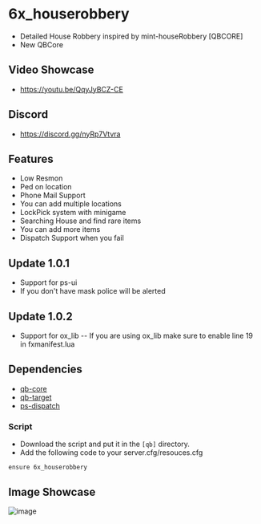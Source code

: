 # 6x_houserobbery
- Detailed House Robbery inspired by mint-houseRobbery [QBCORE]
- New QBCore

## Video Showcase
- https://youtu.be/QqyJyBCZ-CE
## Discord
- https://discord.gg/nyRp7Vtvra

## Features
- Low Resmon
- Ped on location
- Phone Mail Support
- You can add multiple locations
- LockPick system with minigame
- Searching House and find rare items
- You can add more items
- Dispatch Support when you fail

## Update 1.0.1
- Support for ps-ui
- If you don't have mask police will be alerted

## Update 1.0.2
- Support for ox_lib -- If you are using ox_lib make sure to enable line 19 in fxmanifest.lua

## Dependencies
- [qb-core](https://github.com/qbcore-framework/qb-core)
- [qb-target](https://github.com/qbcore-framework/qb-target)
- [ps-dispatch](https://github.com/Project-Sloth/ps-dispatch)

### Script
- Download the script and put it in the `[qb]` directory.
- Add the following code to your server.cfg/resouces.cfg
```
ensure 6x_houserobbery
```

## Image Showcase
![image](https://cdn.discordapp.com/attachments/1078107124967690301/1078107125177389146/Screenshot_20230223_000047.png)
